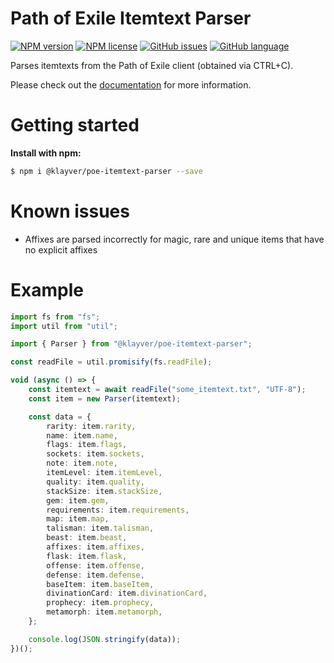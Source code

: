 # Path of Exile Itemtext Parser

[![NPM version](https://img.shields.io/npm/v/@klayver/poe-itemtext-parser?style=for-the-badge)](https://www.npmjs.com/package/@klayver/poe-itemtext-parser) [![NPM license](https://img.shields.io/npm/l/@klayver/poe-itemtext-parser?style=for-the-badge)](https://github.com/klayveR/poe-itemtext-parser/blob/main/LICENSE) [![GitHub issues](https://img.shields.io/github/issues/klayveR/poe-itemtext-parser?style=for-the-badge)](https://github.com/klayveR/poe-itemtext-parser/issues) [![GitHub language](https://img.shields.io/github/languages/top/klayveR/poe-itemtext-parser?style=for-the-badge)](https://github.com/klayveR/poe-itemtext-parser)

Parses itemtexts from the Path of Exile client (obtained via CTRL+C).

Please check out the [documentation](https://klayver.github.io/poe-itemtext-parser/) for more information.

# Getting started

**Install with npm:**

```bash
$ npm i @klayver/poe-itemtext-parser --save
```

# Known issues

-   Affixes are parsed incorrectly for magic, rare and unique items that have no explicit affixes

# Example

```typescript
import fs from "fs";
import util from "util";

import { Parser } from "@klayver/poe-itemtext-parser";

const readFile = util.promisify(fs.readFile);

void (async () => {
    const itemtext = await readFile("some_itemtext.txt", "UTF-8");
    const item = new Parser(itemtext);

    const data = {
        rarity: item.rarity,
        name: item.name,
        flags: item.flags,
        sockets: item.sockets,
        note: item.note,
        itemLevel: item.itemLevel,
        quality: item.quality,
        stackSize: item.stackSize,
        gem: item.gem,
        requirements: item.requirements,
        map: item.map,
        talisman: item.talisman,
        beast: item.beast,
        affixes: item.affixes,
        flask: item.flask,
        offense: item.offense,
        defense: item.defense,
        baseItem: item.baseItem,
        divinationCard: item.divinationCard,
        prophecy: item.prophecy,
        metamorph: item.metamorph,
    };

    console.log(JSON.stringify(data));
})();
```
